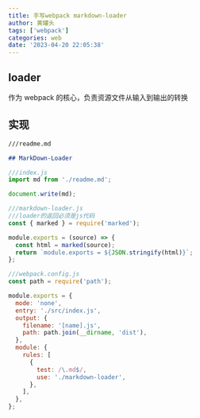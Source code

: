 ```yaml
---
title: 手写webpack markdown-loader
author: 黄罐头
tags: ['webpack']
categories: web
date: '2023-04-20 22:05:38'
---
```


## loader

作为 webpack 的核心，负责资源文件从输入到输出的转换

## 实现

```markdown
///readme.md

## MarkDown-Loader
```

```javascript
///index.js
import md from './readme.md';

document.write(md);
```

```javascript
///markdown-loader.js
///loader的返回必须是js代码
const { marked } = require('marked');

module.exports = (source) => {
  const html = marked(source);
  return `module.exports = ${JSON.stringify(html)}`;
};
```

```javascript
///webpack.config.js
const path = require('path');

module.exports = {
  mode: 'none',
  entry: './src/index.js',
  output: {
    filename: '[name].js',
    path: path.join(__dirname, 'dist'),
  },
  module: {
    rules: [
      {
        test: /\.md$/,
        use: './markdown-loader',
      },
    ],
  },
};
```
